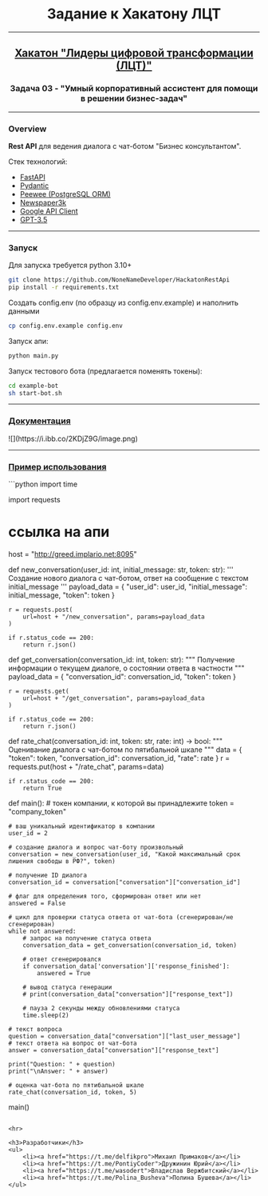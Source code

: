 <h1 align="center">Задание к Хакатону ЛЦТ</h1>

<hr>

<h2 align="center"><a href link="https://lk.leaders2023.innoagency.ru">Хакатон "Лидеры цифровой трансформации (ЛЦТ)"</a></h2>
<h3 align="center">Задача 03 - "Умный корпоративный ассистент для помощи в решении бизнес-задач"</h3>

<hr>

<h3>Overview</h3>

<b>Rest API</b> для ведения диалога с чат-ботом "Бизнес консультантом".

Стек технологий:
<ul>
    <li><a href="https://fastapi.tiangolo.com/">FastAPI</a></li>
    <li><a href="https://docs.pydantic.dev/latest/">Pydantic</a></li>
    <li><a href="https://docs.peewee-orm.com/en/latest/">Peewee (PostgreSQL ORM)</a></li>
    <li><a href="https://newspaper.readthedocs.io/en/latest/">Newspaper3k</a></li>
    <li><a href="https://github.com/googleapis/google-api-python-client/blob/main/docs/README.md">Google API Client</a></li>
    <li><a href="https://openai.com/">GPT-3.5</a></li>
</ul>

<hr>
<a name="run"><h3>Запуск</h3></a>

Для запуска требуется python 3.10+
```bash
git clone https://github.com/NoneNameDeveloper/HackatonRestApi
pip install -r requirements.txt
```
Создать config.env (по образцу из config.env.example) и наполнить данными
```bash
cp config.env.example config.env
```
Запуск апи:
```bash
python main.py
```

Запуск тестового бота (предлагается поменять токены):
```bash
cd example-bot
sh start-bot.sh
```
<hr>

<h3><a href="http://greed.implario.net:8095/docs">Документация</a></h3>
![](https://i.ibb.co/2KDjZ9G/image.png)


<hr>

<h3><a href="http://greed.implario.net:8095/docs/example">Пример использования</a></h3>
```python
import time

import requests

# ссылка на апи
host = "http://greed.implario.net:8095"


def new_conversation(user_id: int, initial_message: str, token: str):
    '''
    Создание нового диалога с чат-ботом, ответ на сообщение с текстом initial_message
    '''
    payload_data = {
        "user_id": user_id,
        "initial_message": initial_message,
        "token": token
    }

    r = requests.post(
        url=host + "/new_conversation", params=payload_data
    )

    if r.status_code == 200:
        return r.json()


def get_conversation(conversation_id: int, token: str):
    """
    Получение информации о текущем диалоге, о состоянии ответа в частности
    """
    payload_data = {
        "conversation_id": conversation_id,
        "token": token
    }

    r = requests.get(
        url=host + "/get_conversation", params=payload_data
    )

    if r.status_code == 200:
        return r.json()


def rate_chat(conversation_id: int, token: str, rate: int) -> bool:
    """
    Оценивание диалога с чат-ботом по пятибальной шкале
    """
    data = {
        "token": token,
        "conversation_id": conversation_id,
        "rate": rate
    }
    r = requests.put(host + "/rate_chat", params=data)

    if r.status_code == 200:
        return True


def main():
    # токен компании, к которой вы принадлежите
    token = "company_token"

    # ваш уникальный идентификатор в компании
    user_id = 2

    # создание диалога и вопрос чат-боту произвольный
    conversation = new_conversation(user_id, "Какой максимальный срок лишения свободы в РФ?", token)

    # получение ID диалога
    conversation_id = conversation["conversation"]["conversation_id"]

    # флаг для определения того, сформирован ответ или нет
    answered = False

    # цикл для проверки статуса ответа от чат-бота (сгенерирован/не сгенерирован)
    while not answered:
        # запрос на получение статуса ответа
        conversation_data = get_conversation(conversation_id, token)

        # ответ сгенерировался
        if conversation_data['conversation']['response_finished']:
            answered = True

        # вывод статуса генерации
        # print(conversation_data["conversation"]["response_text"])

        # пауза 2 секунды между обновлениями статуса
        time.sleep(2)

    # текст вопроса
    question = conversation_data["conversation"]["last_user_message"]
    # текст ответа на вопрос от чат-бота
    answer = conversation_data["conversation"]["response_text"]

    print("Question: " + question)
    print("\nAnswer: " + answer)

    # оценка чат-бота по пятибальной шкале
    rate_chat(conversation_id, token, 5)


main()
```

<hr>

<h3>Разработчики</h3>
<ul>
    <li><a href="https://t.me/delfikpro">Михаил Примаков</a></li>
    <li><a href="https://t.me/PontiyCoder">Дружинин Юрий</a></li>
    <li><a href="https://t.me/wasodert">Владислав Вержбитский</a></li>
    <li><a href="https://t.me/Polina_Busheva">Полина Бушева</a></li>
</ul>